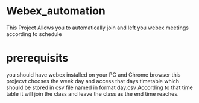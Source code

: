 # Webex_automation
This Project Allows you to automatically join and left you webex meetings according to schedule
# prerequisits 
you should have webex installed on your PC
and Chrome browser
this projecvt chooses the week day and access that days timetable which should be stored in csv  file named in format day.csv
According to that time table it will join the class and leave the class as the end time reaches.
